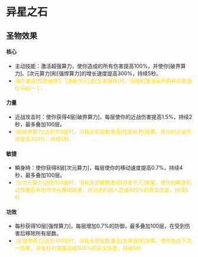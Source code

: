 # 异星之石

## 圣物效果

#### **核心**

- 主动技能：激活超强算力，使你造成的所有伤害提高100%，并使你[破界算力]、[次元算力]和[强悍算力]的增长速度提高300%，持续5秒。
- <font color="#ffd700">当你激活[性能破界]、[游走次元]或[生来强悍]时，会随机激活另外两种异星强化中的一个。</font>

#### **力量**

- 近战攻击时：使你获得4层[破界算力]，每层使你的近战伤害提高1.5%，持续2秒，最多叠加100层。
- <font color="#ffd700">当[破界算力]达到100层时，消耗全部层数激活[性能破界]效果，使你的近战伤害提高300%，持续5秒。</font>

#### **敏捷**

- 瞬身時：使你获得8层[次元算力]，每层使你的移动速度提高0.7%，持续4秒，最多叠加100层。
- <font color="#ffd700">当[次元算力]达到100层时，消耗全部层数激活[游走次元]效果，使你的瞬身机动性提高并附带次元爆破效果，对沿途的敌人造成400%的真实伤害，持续5秒</font>

#### **功效**

- 每秒获得10层[强悍算力]，每层增加0.7%的防御，最多叠加100层，在受到伤害后移除所有层数。
- <font color="#ffd700">当[强悍算力]达到100层时，消耗全部层数激活[生来强悍]效果，使你免疫下次一伤害，并每秒对周围造成500%的真实伤害，持续5秒</font>
